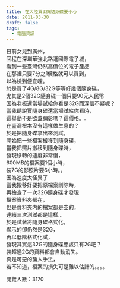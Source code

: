 ```yaml
---
title: 在大陸買32G隨身碟要小心
date: 2011-03-30
draft: false
tags:
  - 電腦資訊
---
```

日前女兒到廣州，  
回程在深圳華強北路逛國際電子城，  
看到一些臺灣仍然高價位的電子產品  
在那裡只要7分之1價格就可以買到，  
以為檢到便宜哩。  
於是買了4G/8G/32G等等好幾個隨身碟，  
尤其是2個32G隨身碟一個只要90元人民幣  
因為老板還當場試給你看是32G而深信不疑呢？  
當我聽說賈隨身碟還當場試給你看時，  
這舉動不是欲蓋彌彰嗎？這價格。.  
在臺灣根本沒有這樣做生意的？  
於是把隨身碟拿出來測試，  
開始把一些檔案搬移到隨身碟，  
當我把照片搬移到隨身碟時，  
發現移轉的速度非常慢，  
600MB的檔案要1個小時，  
裝7G的影照片要6小時。。  
因為速度太怪異了  
當我搬移好要把原檔案刪除時，  
再檢查了一次32G隨身碟才發現  
檔案資料夾都在，  
但是資料夾内的檔案都是空的，  
連續三次測試都是這樣…  
於是試著將隨身碟格式化，  
顯示的卻仍然是32G，  
再以低階格式化試，  
發現其實這32G的隨身碟應該只有2G吧？  
裝超過2G的資料都會自動消失。  
真是可惡的騙人手法，  
若不知道，檔案的損失可是難以估計的。。。。  

閱覽人數：3170
